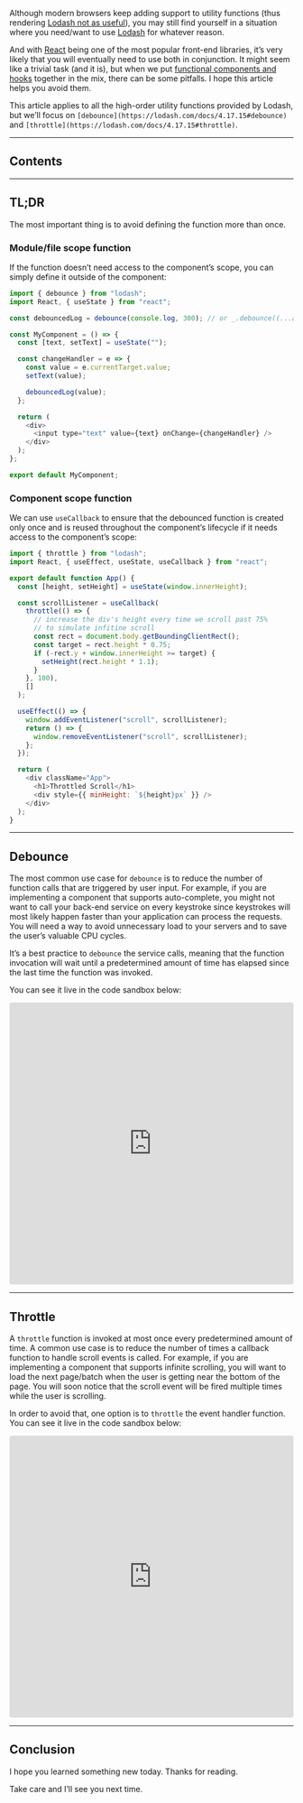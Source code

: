 Although modern browsers keep adding support to utility functions (thus rendering [Lodash not as useful](https://github.com/you-dont-need/You-Dont-Need-Lodash-Underscore)), you may still find yourself in a situation where you need/want to use [Lodash](https://lodash.com/) for whatever reason.

And with [React](https://reactjs.org/) being one of the most popular front-end libraries, it’s very likely that you will eventually need to use both in conjunction. It might seem like a trivial task (and it is), but when we put [functional components and hooks](https://reactjs.org/docs/hooks-state.html#hooks-and-function-components) together in the mix, there can be some pitfalls. I hope this article helps you avoid them.

This article applies to all the high-order utility functions provided by Lodash, but we’ll focus on `[debounce](https://lodash.com/docs/4.17.15#debounce)` and `[throttle](https://lodash.com/docs/4.17.15#throttle)`.

* * *

## Contents

* * *

## TL;DR

The most important thing is to avoid defining the function more than once.

### Module/file scope function

If the function doesn’t need access to the component’s scope, you can simply define it outside of the component:

```javascript
import { debounce } from "lodash";
import React, { useState } from "react";

const debouncedLog = debounce(console.log, 300); // or _.debounce((...args) => console.log(...args), 300);

const MyComponent = () => {
  const [text, setText] = useState("");

  const changeHandler = e => {
    const value = e.currentTarget.value;
    setText(value);

    debouncedLog(value);
  };

  return (
    <div>
      <input type="text" value={text} onChange={changeHandler} />
    </div>
  );
};

export default MyComponent;
```

### Component scope function

We can use `useCallback` to ensure that the debounced function is created only once and is reused throughout the component’s lifecycle if it needs access to the component’s scope:

```javascript
import { throttle } from "lodash";
import React, { useEffect, useState, useCallback } from "react";

export default function App() {
  const [height, setHeight] = useState(window.innerHeight);

  const scrollListener = useCallback(
    throttle(() => {
      // increase the div's height every time we scroll past 75%
      // to simulate infitine scroll
      const rect = document.body.getBoundingClientRect();
      const target = rect.height * 0.75;
      if (-rect.y + window.innerHeight >= target) {
        setHeight(rect.height * 1.1);
      }
    }, 100),
    []
  );

  useEffect(() => {
    window.addEventListener("scroll", scrollListener);
    return () => {
      window.removeEventListener("scroll", scrollListener);
    };
  });

  return (
    <div className="App">
      <h1>Throttled Scroll</h1>
      <div style={{ minHeight: `${height}px` }} />
    </div>
  );
}
```

* * *

## Debounce

The most common use case for `debounce` is to reduce the number of function calls that are triggered by user input. For example, if you are implementing a component that supports auto-complete, you might not want to call your back-end service on every keystroke since keystrokes will most likely happen faster than your application can process the requests. You will need a way to avoid unnecessary load to your servers and to save the user’s valuable CPU cycles.

It’s a best practice to `debounce` the service calls, meaning that the function invocation will wait until a predetermined amount of time has elapsed since the last time the function was invoked.

You can see it live in the code sandbox below:

<iframe src="https://codesandbox.io/embed/mgldt?view=editor+%2B+preview&module=%2Fsrc%2FApp.js"
     style="width:100%; height: 500px; border:0; border-radius: 4px; overflow:hidden;"
     title="react-lodash-debounce"
     allow="accelerometer; ambient-light-sensor; camera; encrypted-media; geolocation; gyroscope; hid; microphone; midi; payment; usb; vr; xr-spatial-tracking"
     sandbox="allow-forms allow-modals allow-popups allow-presentation allow-same-origin allow-scripts"
   ></iframe>


* * *

## Throttle

A `throttle` function is invoked at most once every predetermined amount of time. A common use case is to reduce the number of times a callback function to handle scroll events is called. For example, if you are implementing a component that supports infinite scrolling, you will want to load the next page/batch when the user is getting near the bottom of the page. You will soon notice that the scroll event will be fired multiple times while the user is scrolling.

In order to avoid that, one option is to `throttle` the event handler function. You can see it live in the code sandbox below:

<iframe src="https://codesandbox.io/embed/3hx3n?view=editor+%2B+preview&module=%2Fsrc%2FApp.js"
     style="width:100%; height: 500px; border:0; border-radius: 4px; overflow:hidden;"
     title="react-lodash-throttle"
     allow="accelerometer; ambient-light-sensor; camera; encrypted-media; geolocation; gyroscope; hid; microphone; midi; payment; usb; vr; xr-spatial-tracking"
     sandbox="allow-forms allow-modals allow-popups allow-presentation allow-same-origin allow-scripts"
   ></iframe>


* * *

## Conclusion

I hope you learned something new today. Thanks for reading.

Take care and I’ll see you next time.
